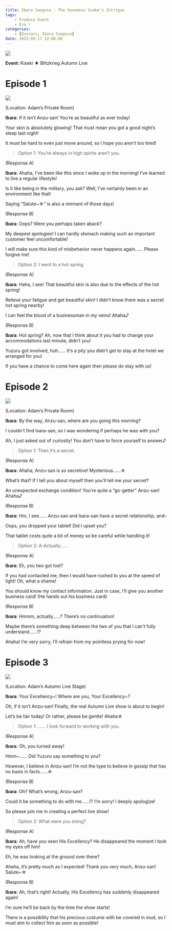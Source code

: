 ```yaml
---
title: Ibara Saegusa - The Venomous Snake's Intrigue
tags: 
    - Produce Event
    - Era !
categories: 
    - [Enstars, Ibara Saegusa]
date: 2023-09-17 12:00:00
---
```

<img src="/images/General Images/vf7f9w89.png">

**Event**: Kiseki ★ Blitzkrieg Autumn Live

<!-- more -->
# Episode 1

<img src="/images/FirstEra/ProduceRMI2/xhdjmy8a.png">

(Location: Adam’s Private Room)

**Ibara**: If it isn’t Anzu-san! You’re as beautiful as ever today!

Your skin is absolutely glowing! That must mean you got a good night’s sleep last night!

It must be hard to even just move around, so I hope you aren’t too tired!

> Option 1: You’re always in high spirits aren’t you.

(Response A)

**Ibara**: Ahaha, I’ve been like this since I woke up in the morning! I’ve learned to live a regular lifestyle!

Is it like being in the military, you ask? Well, I’ve certainly been in an environment like that!

Saying “Salute~☆” is also a remnant of those days!

(Response B)

**Ibara**: Oops? Were you perhaps taken aback?

My deepest apologies! I can hardly stomach making such an important customer feel uncomfortable!

I will make sure this kind of misbehavior never happens again…… Please forgive me!

> Option 2: I went to a hot spring.

(Response A)

**Ibara**: Haha, I see! That beautiful skin is also due to the effects of the hot spring!

Relieve your fatigue and get beautiful skin! I didn’t know there was a secret hot spring nearby!

I can feel the blood of a businessman in my veins! Ahaha♪

(Response B)

**Ibara**: Hot spring? Ah, now that I think about it you had to change your accommodations last minute, didn’t you!

Yuzuru got involved, huh…… It’s a pity you didn’t get to stay at the hotel we arranged for you!

If you have a chance to come here again then please do stay with us!

# Episode 2

<img src="/images/FirstEra/ProduceRMI2/bjmpd83a.png">

(Location: Adam’s Private Room)

**Ibara**: By the way, Anzu-san, where are you going this morning?

I couldn’t find Isara-san, so I was wondering if perhaps he was with you?

Ah, I just asked out of curiosity! You don’t have to force yourself to answer♪

> Option 1: Then it’s a secret.

(Response A)

**Ibara**: Ahaha, Anzu-san is so secretive! Mysterious……☆

What’s that? If I tell you about myself then you’ll tell me your secret?

An unexpected exchange condition! You’re quite a “go-getter” Anzu-san! Ahaha♪

(Response B)

**Ibara**: Hm, I see…… Anzu-san and Isara-san have a secret relationship, and–

Oops, you dropped your tablet! Did I upset you?

That tablet costs quite a bit of money so be careful while handling it!

> Option 2: A-Actually……

(Response A)

**Ibara**: Eh, you two got lost?

If you had contacted me, then I would have rushed to you at the speed of light! Oh, what a shame!

You should know my contact information. Just in case, I’ll give you another business card! (He hands out his business card)

(Response B)

**Ibara**: Hmmm, actually……? There’s no continuation!

Maybe there’s something deep between the two of you that I can’t fully understand……!?

Ahaha! I’m very sorry, I’ll refrain from my pointless prying for now!

# Episode 3

<img src="/images/FirstEra/ProduceRMI2/vmz17rpb.png">

(Location: Adam’s Autumn Live Stage)

**Ibara**: Your Excellency\~! Where are you, Your Excellency\~?

Oh, if it isn’t Anzu-san! Finally, the real Autumn Live show is about to begin!

Let’s be fair today! Or rather, please be gentle! Ahaha☆

> Option 1: …… I look forward to working with you.

(Response A)

**Ibara**: Oh, you turned away!

Hmm~…… Did Yuzuru say something to you?

However, I believe in Anzu-san! I’m not the type to believe in gossip that has no basis in facts……☆

(Response B)

**Ibara**: Oh? What’s wrong, Anzu-san?

Could it be something to do with me……!? I’m sorry! I deeply apologize!

So please join me in creating a perfect live show!

> Option 2: What were you doing?

(Response A)

**Ibara**: Ah, have you seen His Excellency? He disappeared the moment I took my eyes off him!

Eh, he was looking at the ground over there?

Ahaha, it’s pretty much as I expected! Thank you very much, Anzu-san! Salute~☆

(Response B)

**Ibara**: Ah, that’s right! Actually, His Excellency has suddenly disappeared again!

I’m sure he’ll be back by the time the show starts!

There is a possibility that his precious costume with be covered in mud, so I must aim to collect him as soon as possible!